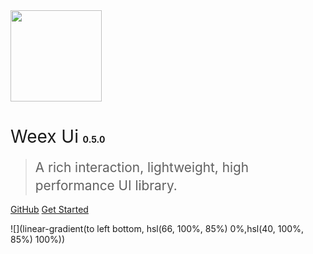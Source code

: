 <img src="https://img.alicdn.com/tfs/TB1kCs_er_I8KJjy1XaXXbsxpXa-419-495.png" width="146px">

# <span style="font-weight:400;">Weex Ui</span> <span style="font-size:14px">0.5.0</span>

> <span style="line-height:1.8rem;font-weight:400;font-size:1.3rem">A rich interaction, lightweight, high performance UI library.<span>

[GitHub](https://github.com/alibaba/weex-ui)
[Get Started](#weex-ui)

<!-- background image -->
![](linear-gradient(to left bottom, hsl(66, 100%, 85%) 0%,hsl(40, 100%, 85%) 100%))
